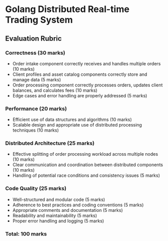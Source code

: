 # Golang Distributed Real-time Trading System

## Evaluation Rubric

### Correctness (30 marks)

- Order intake component correctly receives and handles multiple orders (10 marks)
- Client profiles and asset catalog components correctly store and manage data (5 marks)
- Order processing component correctly processes orders, updates client balances, and calculates fees (10 marks)
- Edge cases and error handling are properly addressed (5 marks)

### Performance (20 marks)

- Efficient use of data structures and algorithms (10 marks)
- Scalable design and appropriate use of distributed processing techniques (10 marks)

### Distributed Architecture (25 marks)

- Effective splitting of order processing workload across multiple nodes (10 marks)
- Clear communication and coordination between distributed components (10 marks)
- Handling of potential race conditions and consistency issues (5 marks)

### Code Quality (25 marks)

- Well-structured and modular code (5 marks)
- Adherence to best practices and coding conventions (5 marks)
- Appropriate comments and documentation (5 marks)
- Readability and maintainability (5 marks)
- Proper error handling and logging (5 marks)

### Total: 100 marks
